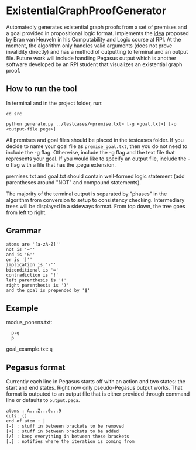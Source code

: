 # ExistentialGraphProofGenerator
Automatedly generates existential graph proofs from a set of premises and a goal provided in propositional logic format.  Implements the [idea](http://www.cogsci.rpi.edu/~heuveb/Research/EG/details.html "EG Technical Details")  proposed by Bran van Heuveln in his Computability and Logic course at RPI. At the moment, the algorithm only handles valid arguments (does not prove invalidity directly) and has a method of outputting to terminal and an output file.  Future work will include handling Pegasus output which is another software developed by an RPI student that visualizes an existential graph proof.

## How to run the tool
In terminal and in the project folder, run:

`cd src`

`python generate.py ../testcases/<premise.txt> [-g <goal.txt>] [-o <output-file.pega>]`

All premises and goal files should be placed in the testcases folder.  If you decide to name your goal file as `premise_goal.txt`, then you do not need to include the -g flag.  Otherwise, include the -g flag and the text file that represents your goal.  If you would like to specify an output file, include the -o flag with a file that has the .pega extension.

premises.txt and goal.txt should contain well-formed logic statement (add parentheses around "NOT" and compound statements).

The majority of the terminal output is separated by "phases" in the algorithm from conversion to setup to consistency checking.  Intermediary trees will be displayed in a sideways format.  From top down, the tree goes from left to right.

## Grammar

    atoms are '[a-zA-Z]''
    not is '~''
    and is '&''
    or is '|''
    implication is '-''
    biconditional is '='
    contradiction is '!'
    left parenthesis is '('
    right parenthesis is ')'
    and the goal is prepended by '$'

## Example
  modus_ponens.txt:
  
      p-q
      p

  goal_example.txt:
      ```q```

## Pegasus format
Currently each line in Pegasus starts off with an action and two states: the start and end states.  Right now only pseudo-Pegasus output works.  That format is outputed to an output file that is either provided through command line or defaults to ```output.pega```.

    atoms : A...Z...0...9
    cuts: ()
    end of atom : |
    [-] : stuff in between brackets to be removed
    [+] : stuff in between brackets to be added
    [/] : keep everything in between these brackets
    [.] : notifies where the iteration is coming from

